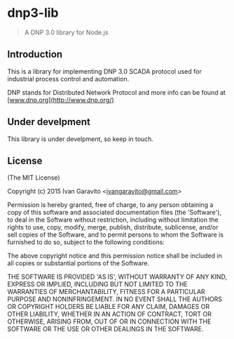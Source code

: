 # dnp3-lib

> A DNP 3.0 library for Node.js

## Introduction

This is a library for implementing DNP 3.0 SCADA protocol used for industrial process control and automation.

DNP stands for Distributed Network Protocol and more info can be found at [www.dnp.org](http://www.dnp.org/)

## Under develpment

This library is under develpment, so keep in touch.

## License 

(The MIT License)

Copyright (c) 2015 Ivan Garavito &lt;ivangaravito@gmail.com&gt;

Permission is hereby granted, free of charge, to any person obtaining
a copy of this software and associated documentation files (the
'Software'), to deal in the Software without restriction, including
without limitation the rights to use, copy, modify, merge, publish,
distribute, sublicense, and/or sell copies of the Software, and to
permit persons to whom the Software is furnished to do so, subject to
the following conditions:

The above copyright notice and this permission notice shall be
included in all copies or substantial portions of the Software.

THE SOFTWARE IS PROVIDED 'AS IS', WITHOUT WARRANTY OF ANY KIND,
EXPRESS OR IMPLIED, INCLUDING BUT NOT LIMITED TO THE WARRANTIES OF
MERCHANTABILITY, FITNESS FOR A PARTICULAR PURPOSE AND NONINFRINGEMENT.
IN NO EVENT SHALL THE AUTHORS OR COPYRIGHT HOLDERS BE LIABLE FOR ANY
CLAIM, DAMAGES OR OTHER LIABILITY, WHETHER IN AN ACTION OF CONTRACT,
TORT OR OTHERWISE, ARISING FROM, OUT OF OR IN CONNECTION WITH THE
SOFTWARE OR THE USE OR OTHER DEALINGS IN THE SOFTWARE.